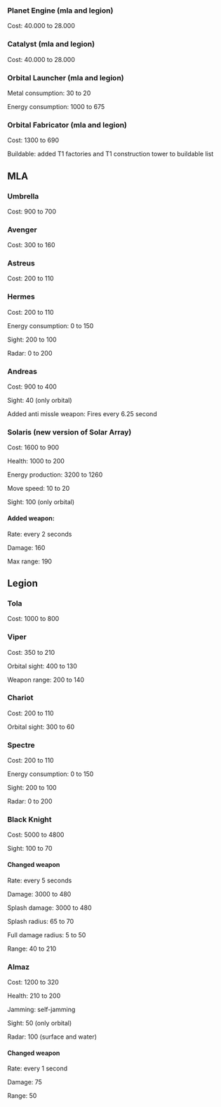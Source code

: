 ### Planet Engine (mla and legion)
Cost: 40.000 to 28.000

### Catalyst (mla and legion)
Cost: 40.000 to 28.000

### Orbital Launcher (mla and legion)
Metal consumption: 30 to 20

Energy consumption: 1000 to 675

### Orbital Fabricator (mla and legion)
Cost: 1300 to 690

Buildable: added T1 factories and T1 construction tower to buildable list

## MLA

### Umbrella
Cost: 900 to 700

### Avenger
Cost: 300 to 160

### Astreus
Cost: 200 to 110

### Hermes
Cost: 200 to 110

Energy consumption: 0 to 150

Sight: 200 to 100

Radar: 0 to 200

### Andreas
Cost: 900 to 400

Sight: 40 (only orbital)

Added anti missle weapon: Fires every 6.25 second

### Solaris (new version of Solar Array)
Cost: 1600 to 900

Health: 1000 to 200

Energy production: 3200 to 1260

Move speed: 10 to 20

Sight: 100 (only orbital)

#### Added weapon: 

Rate: every 2 seconds

Damage: 160

Max range: 190

## Legion

### Tola
Cost: 1000 to 800

### Viper
Cost: 350 to 210

Orbital sight: 400 to 130

Weapon range: 200 to 140

### Chariot
Cost: 200 to 110

Orbital sight: 300 to 60

### Spectre
Cost: 200 to 110

Energy consumption: 0 to 150

Sight: 200 to 100

Radar: 0 to 200

### Black Knight
Cost: 5000 to 4800

Sight: 100 to 70

#### Changed weapon
Rate: every 5 seconds

Damage: 3000 to 480

Splash damage: 3000 to 480

Splash radius: 65 to 70

Full damage radius: 5 to 50

Range: 40 to 210

### Almaz
Cost: 1200 to 320

Health: 210 to 200

Jamming: self-jamming

Sight: 50 (only orbital)

Radar: 100 (surface and water)

#### Changed weapon
Rate: every 1 second

Damage: 75

Range: 50

